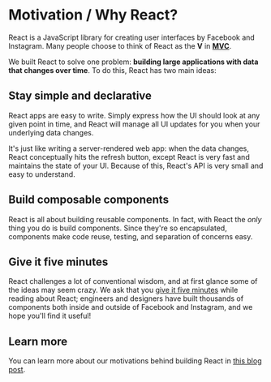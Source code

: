 # Motivation / Why React?

React is a JavaScript library for creating user interfaces by Facebook and Instagram. Many people choose to think of React as the **V** in **[MVC](http://en.wikipedia.org/wiki/Model%E2%80%93view%E2%80%93controller)**.

We built React to solve one problem: **building large applications with data that changes over time**. To do this, React has two main ideas:

## Stay simple and declarative

React apps are easy to write. Simply express how the UI should look at any given point in time, and React will manage all UI updates for you when your underlying data changes.

It's just like writing a server-rendered web app: when the data changes, React conceptually hits the refresh button, except React is very fast and maintains the state of your UI. Because of this, React's API is very small and easy to understand.

## Build composable components

React is all about building reusable components. In fact, with React the *only* thing you do is build components. Since they're so encapsulated, components make code reuse, testing, and separation of concerns easy.

## Give it five minutes

React challenges a lot of conventional wisdom, and at first glance some of the ideas may seem crazy. We ask that you [give it five minutes](http://37signals.com/svn/posts/3124-give-it-five-minutes) while reading about React; engineers and designers have built thousands of components both inside and outside of Facebook and Instagram, and we hope you'll find it useful!

## Learn more

You can learn more about our motivations behind building React in [this blog post](http://facebook.github.io/react/blog/2013/06/05/why-react.html).